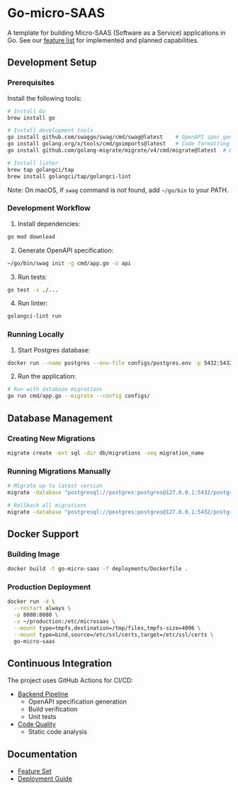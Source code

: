# Go-micro-SAAS

A template for building Micro-SAAS (Software as a Service) applications in Go. See our [feature list](/docs/featureset.md) for implemented and planned capabilities.

## Development Setup

### Prerequisites

Install the following tools:

```sh
# Install Go
brew install go

# Install development tools
go install github.com/swaggo/swag/cmd/swag@latest    # OpenAPI spec generator
go install golang.org/x/tools/cmd/goimports@latest   # Code formatting tool
go install github.com/golang-migrate/migrate/v4/cmd/migrate@latest  # Database migration tool

# Install linter
brew tap golangci/tap
brew install golangci/tap/golangci-lint
```

Note: On macOS, if `swag` command is not found, add `~/go/bin` to your PATH.

### Development Workflow

1. Install dependencies:
```sh
go mod download
```

2. Generate OpenAPI specification:
```sh
~/go/bin/swag init -g cmd/app.go -o api
```

3. Run tests:
```sh
go test -v ./...
```

4. Run linter:
```sh
golangci-lint run
```

### Running Locally

1. Start Postgres database:
```sh
docker run --name postgres --env-file configs/postgres.env -p 5432:5432 -d postgres
```

2. Run the application:
```sh
# Run with database migrations
go run cmd/app.go --migrate --config configs/
```

## Database Management

### Creating New Migrations

```sh
migrate create -ext sql -dir db/migrations -seq migration_name
```

### Running Migrations Manually

```sh
# Migrate up to latest version
migrate -database "postgresql://postgres:postgres@127.0.0.1:5432/postgres?sslmode=disable" -path db/migrations up

# Rollback all migrations
migrate -database "postgresql://postgres:postgres@127.0.0.1:5432/postgres?sslmode=disable" -path db/migrations down -all
```

## Docker Support

### Building Image

```sh
docker build -t go-micro-saas -f deployments/Dockerfile .
```

### Production Deployment

```sh
docker run -d \
  --restart always \
  -p 8080:8080 \
  -v ~/production:/etc/microsaas \
  --mount type=tmpfs,destination=/tmp/files,tmpfs-size=4096 \
  --mount type=bind,source=/etc/ssl/certs,target=/etc/ssl/certs \
  go-micro-saas
```

## Continuous Integration

The project uses GitHub Actions for CI/CD:

- [Backend Pipeline](.github/workflows/backend-build.yaml)
  - OpenAPI specification generation
  - Build verification
  - Unit tests
- [Code Quality](.github/workflows/backend-lint.yml)
  - Static code analysis

## Documentation

- [Feature Set](/docs/featureset.md)
- [Deployment Guide](/docs/deployment.md)
